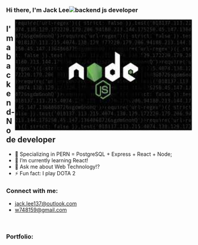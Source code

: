### Hi there, I'm Jack Lee<img src="https://user-images.githubusercontent.com/1303154/88677602-1635ba80-d120-11ea-84d8-d263ba5fc3c0.gif" width="28px" height="28px" alt="backend js developer">

<img align="right" alt="GIF" width="480" height="300" src="./content/images/images.jpeg" >

## I'm a backend-Node developer
- 💪 Specializing in PERN = PostgreSQL + Express + React + Node;
- 🌱 I’m currently learning React!
- 💬 Ask me about Web Technology!?
- ⚡ Fun fact: I play DOTA 2


### Connect with me:

- jack.lee137@outlook.com
- w748159@gmail.com

<br />

### Portfolio:






